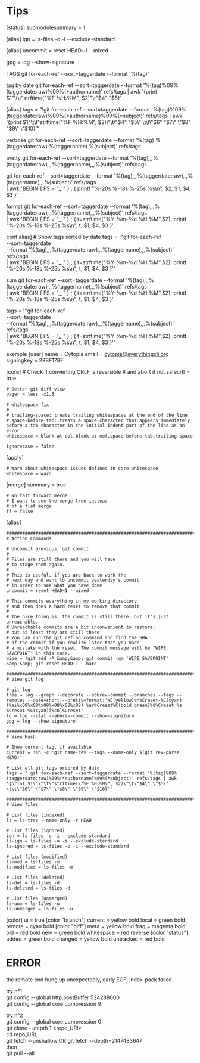 # Tips
[status]
    submodulesummary = 1

[alias]
    ign = ls-files -o -i --exclude-standard

[alias]
    uncommit = reset HEAD~1 --mixed

gpg = log --show-signature


TAGS
git for-each-ref --sort=taggerdate --format '%(tag)'

tag by date
git for-each-ref --sort=taggerdate --format '%(tag)%09%(taggerdate:raw)%09%(*authorname)' refs/tags | awk '{print $1"\t\t"strftime("%F  %H:%M", $2)"\t"$4" "$5}'

[alias]
  tags = "!git for-each-ref --sort=taggerdate --format '%(tag)%09%(taggerdate:raw)%09%(*authorname)%09%(*subject)' refs/tags | awk '{print $1\"\t\t\"strftime(\"%F  %H:%M\", $2)\"\t\"$4\" \"$5\"  \t\t\"$6\" \"$7\" \"$8\" \"$9\" \"$10}'"

verbose
git for-each-ref --sort=taggerdate --format '%(tag) %(taggerdate:raw) %(taggername) %(subject)' refs/tags

pretty
git for-each-ref --sort=taggerdate --format '%(tag)_,,,_%(taggerdate:raw)_,,,_%(taggername)_,,,_%(subject)' refs/tags

git for-each-ref --sort=taggerdate --format '%(tag)_,,,_%(taggerdate:raw)_,,,_%(taggername)_,,,_%(subject)' refs/tags \
  | awk 'BEGIN { FS = "_,,,_"  } ; { printf "%-20s %-18s %-25s %s\n", $2, $1, $4, $3  }'

format
git for-each-ref --sort=taggerdate --format '%(tag)_,,,_%(taggerdate:raw)_,,,_%(taggername)_,,,_%(subject)' refs/tags \
  | awk 'BEGIN { FS = "_,,,_"  } ; { t=strftime("%Y-%m-%d  %H:%M",$2); printf "%-20s %-18s %-25s %s\n", t, $1, $4, $3  }'

conf
alias]
    # Show tags sorted by date
    tags = !"git for-each-ref \
        --sort=taggerdate \
        --format '%(tag)_,,,_%(taggerdate:raw)_,,,_%(taggername)_,,,_%(subject)' refs/tags \
        | awk 'BEGIN { FS = \"_,,,_\"  } ; { t=strftime(\"%Y-%m-%d  %H:%M\",$2); printf \"%-20s %-18s %-25s %s\\n\", t, $1, $4, $3  }'"

sum
git for-each-ref --sort=taggerdate --format '%(tag)_,,,_%(taggerdate:raw)_,,,_%(taggername)_,,,_%(subject)' refs/tags \
  | awk 'BEGIN { FS = "_,,,_"  } ; { t=strftime("%Y-%m-%d  %H:%M",$2); printf "%-20s %-18s %-25s %s\n", t, $1, $4, $3  }'

tags = !"git for-each-ref \
    --sort=taggerdate \
    --format '%(tag)_,,,_%(taggerdate:raw)_,,,_%(taggername)_,,,_%(subject)' refs/tags \
    | awk 'BEGIN { FS = \"_,,,_\"  } ; { t=strftime(\"%Y-%m-%d  %H:%M\",$2); printf \"%-20s %-18s %-25s %s\\n\", t, $1, $4, $3  }'"


exemple
[user]
    name = Cytopia
    email = cytopia@everythingcli.org
    signingkey = 28BF179F


[core]
    # Check if converting CRLF is reversible
    # and abort if not
    safecrlf = true

    # Better git diff view
    pager = less -x1,5

    # whitespace fix
    #
    # trailing-space: treats trailing whitespaces at the end of the line
    # space-before-tab: treats a space character that appears immediately before a tab character in the initial indent part of the line as an error
    whitespace = blank-at-eol,blank-at-eof,space-before-tab,trailing-space

    ignorecase = false

[apply]

    # Warn about whitespace issues defined in core.whitespace
    whitespace = warn

[merge]
    summary = true

    # No fast forward merge
    # I want to see the merge tree instead
    # of a flat merge
    ff = false

[alias]

    ################################################################################
    # Action Commands

    # Uncommit previous 'git commit'
    #
    # Files are still there and you will have
    # to stage them again.
    #
    # This is useful, if you are back to work the
    # next day and want to uncommit yesterday's commit
    # in order to see what you have done
    uncommit = reset HEAD~1 --mixed

    # This commits everything in my working directory
    # and then does a hard reset to remove that commit
    #
    # The nice thing is, the commit is still there, but it's just unreachable.
    # Unreachable commits are a bit inconvenient to restore,
    # but at least they are still there.
    # You can run the git reflog command and find the SHA
    # of the commit if you realize later that you made
    # a mistake with the reset. The commit message will be "WIPE SAVEPOINT" in this case.
    wipe = !git add -A &amp;&amp; git commit -qm 'WIPE SAVEPOINT' &amp;&amp; git reset HEAD~1 --hard

    ################################################################################
    # View git log

    # git log
    tree = log --graph --decorate --abbrev-commit --branches --tags --remotes --date=short --pretty=format:'%C(yellow)%h%Creset-%C(cyan)(%ai%x08%x08%x08%x08%x08%x08) %ar%Creset%C(bold green)%d%Creset %s %Creset %C(cyan)[%cn]%Creset'
    lg = log --stat --abbrev-commit --show-signature
    gpg = log --show-signature

    ################################################################################
    # View Hash

    # Show current tag, if available
    current = !sh -c 'git name-rev --tags --name-only $(git rev-parse HEAD)'

    # List all git tags ordered by date
    tags = "!git for-each-ref --sort=taggerdate --format '%(tag)%09%(taggerdate:raw)%09%(*authorname)%09%(*subject)' refs/tags | awk '{print $1\"\t\t\"strftime(\"%F %H:%M\", $2)\"\t\"$4\" \"$5\" \t\t\"$6\" \"$7\" \"$8\" \"$9\" \"$10}'"

    ################################################################################
    # View files

    # List files (indexed)
    ls = ls-tree --name-only -r HEAD

    # List files (ignored)
    ign = ls-files -o -i --exclude-standard
    ls-ign = ls-files -o -i --exclude-standard
    ls-ignored = ls-files -o -i --exclude-standard

    # List files (modified)
    ls-mod = ls-files -m
    ls-modified = ls-files -m

    # List files (deleted)
    ls-del = ls-files -d
    ls-deleted = ls-files -d

    # List files (unmerged)
    ls-unm = ls-files -u
    ls-unmerged = ls-files -u

[color]
    ui = true
    [color "branch"]
    current = yellow bold
    local = green bold
    remote = cyan bold
[color "diff"]
    meta = yellow bold
    frag = magenta bold
    old = red bold
    new = green bold
    whitespace = red reverse
[color "status"]
    added = green bold
    changed = yellow bold
    untracked = red bold

# ERROR
the remote end hung up unexpectedly, early EOF, index-pack failed

  try n°1  
git config --global http.postBuffer 524288000  
git config --global core.compression 9  

  try n°2  
git config --global core.compression 0  
git clone --depth 1 <repo_URI>  
  cd repo_URL  
git fetch --unshallow  OR git fetch --depth=2147483647  
  then  
git pull --all

